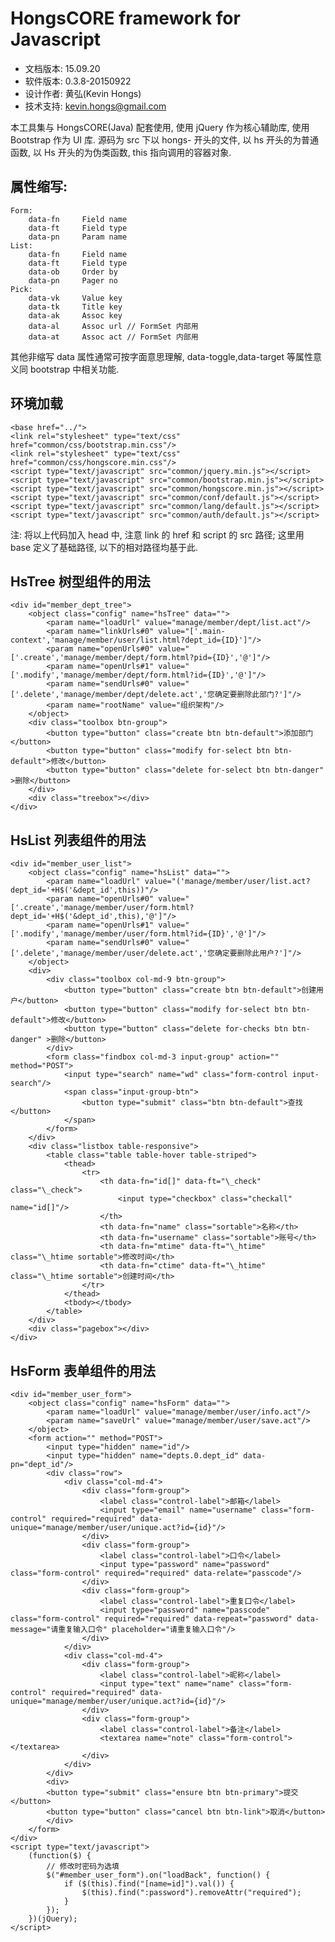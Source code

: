 # HongsCORE framework for Javascript

* 文档版本: 15.09.20
* 软件版本: 0.3.8-20150922
* 设计作者: 黄弘(Kevin Hongs)
* 技术支持: kevin.hongs@gmail.com

本工具集与 HongsCORE(Java) 配套使用, 使用 jQuery 作为核心辅助库, 使用 Bootstrap 作为 UI 库. 源码为 src 下以 hongs- 开头的文件, 以 hs 开头的为普通函数, 以 Hs 开头的为伪类函数, this 指向调用的容器对象.

## 属性缩写:

    Form:
        data-fn     Field name
        data-ft     Field type
        data-pn     Param name
    List:
        data-fn     Field name
        data-ft     Field type
        data-ob     Order by
        data-pn     Pager no
    Pick:
        data-vk     Value key
        data-tk     Title key
        data-ak     Assoc key
        data-al     Assoc url // FormSet 内部用
        data-at     Assoc act // FormSet 内部用

其他非缩写 data 属性通常可按字面意思理解, data-toggle,data-target 等属性意义同 bootstrap 中相关功能.

## 环境加载

    <base href="../">
    <link rel="stylesheet" type="text/css" href="common/css/bootstrap.min.css"/>
    <link rel="stylesheet" type="text/css" href="common/css/hongscore.min.css"/>
    <script type="text/javascript" src="common/jquery.min.js"></script>
    <script type="text/javascript" src="common/bootstrap.min.js"></script>
    <script type="text/javascript" src="common/hongscore.min.js"></script>
    <script type="text/javascript" src="common/conf/default.js"></script>
    <script type="text/javascript" src="common/lang/default.js"></script>
    <script type="text/javascript" src="common/auth/default.js"></script>

注: 将以上代码加入 head 中, 注意 link 的 href 和 script 的 src 路径; 这里用 base 定义了基础路径, 以下的相对路径均基于此.

## HsTree 树型组件的用法

    <div id="member_dept_tree">
        <object class="config" name="hsTree" data="">
            <param name="loadUrl" value="manage/member/dept/list.act"/>
            <param name="linkUrls#0" value="['.main-context','manage/member/user/list.html?dept_id={ID}']"/>
            <param name="openUrls#0" value="['.create','manage/member/dept/form.html?pid={ID}','@']"/>
            <param name="openUrls#1" value="['.modify','manage/member/dept/form.html?id={ID}','@']"/>
            <param name="sendUrls#0" value="['.delete','manage/member/dept/delete.act','您确定要删除此部门?']"/>
            <param name="rootName" value="组织架构"/>
        </object>
        <div class="toolbox btn-group">
            <button type="button" class="create btn btn-default">添加部门</button>
            <button type="button" class="modify for-select btn btn-default">修改</button>
            <button type="button" class="delete for-select btn btn-danger" >删除</button>
        </div>
        <div class="treebox"></div>
    </div>

## HsList 列表组件的用法

    <div id="member_user_list">
        <object class="config" name="hsList" data="">
            <param name="loadUrl" value="('manage/member/user/list.act?dept_id='+H$('&dept_id',this))"/>
            <param name="openUrls#0" value="['.create','manage/member/user/form.html?dept_id='+H$('&dept_id',this),'@']"/>
            <param name="openUrls#1" value="['.modify','manage/member/user/form.html?id={ID}','@']"/>
            <param name="sendUrls#0" value="['.delete','manage/member/user/delete.act','您确定要删除此用户?']"/>
        </object>
        <div>
            <div class="toolbox col-md-9 btn-group">
                <button type="button" class="create btn btn-default">创建用户</button>
                <button type="button" class="modify for-select btn btn-default">修改</button>
                <button type="button" class="delete for-checks btn btn-danger" >删除</button>
            </div>
            <form class="findbox col-md-3 input-group" action="" method="POST">
                <input type="search" name="wd" class="form-control input-search"/>
                <span class="input-group-btn">
                    <button type="submit" class="btn btn-default">查找</button>
                </span>
            </form>
        </div>
        <div class="listbox table-responsive">
            <table class="table table-hover table-striped">
                <thead>
                    <tr>
                        <th data-fn="id[]" data-ft="\_check" class="\_check">
                            <input type="checkbox" class="checkall" name="id[]"/>
                        </th>
                        <th data-fn="name" class="sortable">名称</th>
                        <th data-fn="username" class="sortable">账号</th>
                        <th data-fn="mtime" data-ft="\_htime" class="\_htime sortable">修改时间</th>
                        <th data-fn="ctime" data-ft="\_htime" class="\_htime sortable">创建时间</th>
                    </tr>
                </thead>
                <tbody></tbody>
            </table>
        </div>
        <div class="pagebox"></div>
    </div>

## HsForm 表单组件的用法

    <div id="member_user_form">
        <object class="config" name="hsForm" data="">
            <param name="loadUrl" value="manage/member/user/info.act"/>
            <param name="saveUrl" value="manage/member/user/save.act"/>
        </object>
        <form action="" method="POST">
            <input type="hidden" name="id"/>
            <input type="hidden" name="depts.0.dept_id" data-pn="dept_id"/>
            <div class="row">
                <div class="col-md-4">
                    <div class="form-group">
                        <label class="control-label">邮箱</label>
                        <input type="email" name="username" class="form-control" required="required" data-unique="manage/member/user/unique.act?id={id}"/>
                    </div>
                    <div class="form-group">
                        <label class="control-label">口令</label>
                        <input type="password" name="password" class="form-control" required="required" data-relate="passcode"/>
                    </div>
                    <div class="form-group">
                        <label class="control-label">重复口令</label>
                        <input type="password" name="passcode" class="form-control" required="required" data-repeat="password" data-message="请重复输入口令" placeholder="请重复输入口令"/>
                    </div>
                </div>
                <div class="col-md-4">
                    <div class="form-group">
                        <label class="control-label">昵称</label>
                        <input type="text" name="name" class="form-control" required="required" data-unique="manage/member/user/unique.act?id={id}"/>
                    </div>
                    <div class="form-group">
                        <label class="control-label">备注</label>
                        <textarea name="note" class="form-control"></textarea>
                    </div>
                </div>
            </div>
            <div>
            <button type="submit" class="ensure btn btn-primary">提交</button>
            <button type="button" class="cancel btn btn-link">取消</button>
            </div>
        </form>
    </div>
    <script type="text/javascript">
        (function($) {
            // 修改时密码为选填
            $("#member_user_form").on("loadBack", function() {
                if ($(this).find("[name=id]").val()) {
                    $(this).find(":password").removeAttr("required");
                }
            });
        })(jQuery);
    </script>
